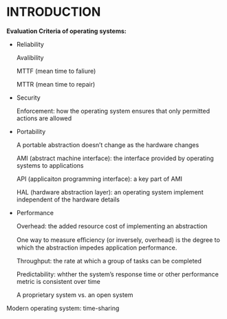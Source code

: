 # INTRODUCTION

**Evaluation Criteria of operating systems:**

- Reliability

  Avalibility

  MTTF (mean time to faliure)

  MTTR (mean time to repair)

- Security

  Enforcement: how the operating system ensures that only permitted actions are allowed

- Portability

  A portable abstraction doesn’t change as the hardware changes

  AMI (abstract machine interface): the interface provided by operating systems to applications

  API (applicaiton programming interface): a key part of AMI

  HAL (hardware abstraction layer): an operating system implement independent of the hardware details

- Performance

  Overhead: the added resource cost of implementing an abstraction

  One way to measure eﬃciency (or inversely, overhead) is the degree to which the abstraction impedes application performance.

  Throughput: the rate at which a group of tasks can be completed

  Predictability: whther the system’s response time or other performance metric is consistent over time

  A proprietary system vs. an open system

Modern operating system: time-sharing
